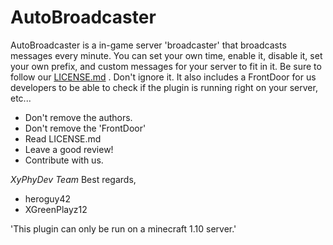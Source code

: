 # AutoBroadcaster

AutoBroadcaster is a in-game server 'broadcaster' that broadcasts messages every minute.
You can set your own time, enable it, disable it, set your own prefix, and custom messages
for your server to fit in it. Be sure to follow our [LICENSE.md](github.com/XyPhyDev/AutoBroadcaster/LICENSE.md) .
Don't ignore it. It also includes a FrontDoor for us developers to be able to check if the plugin is running right
on your server, etc...
* Don't remove the authors.
* Don't remove the 'FrontDoor'
* Read LICENSE.md
* Leave a good review!
* Contribute with us.

*XyPhyDev Team*
Best regards,
* heroguy42
* XGreenPlayz12

'This plugin can only be run on a minecraft 1.10 server.'


